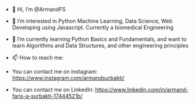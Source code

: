 - 👋 Hi, I’m @ArmandFS
- 👀 I’m interested in Python Machine Learning, Data Science, Web Developing using Javascript. Currently a biomedical Engineering 
- 🌱 I’m currently learning Python Basics and Fundamentals, and want to learn Algorithms and Data Structures, and other engineering principles

- 📫 How to reach me:
- You can contact me on instagram: https://www.instagram.com/armandsurbakti/
- You can contact me on LinkedIn: https://www.linkedin.com/in/armand-faris-a-surbakti-17444521b/

<!---
ArmandFS/ArmandFS is a ✨ special ✨ repository because its `README.md` (this file) appears on your GitHub profile.
You can click the Preview link to take a look at your changes.
--->
